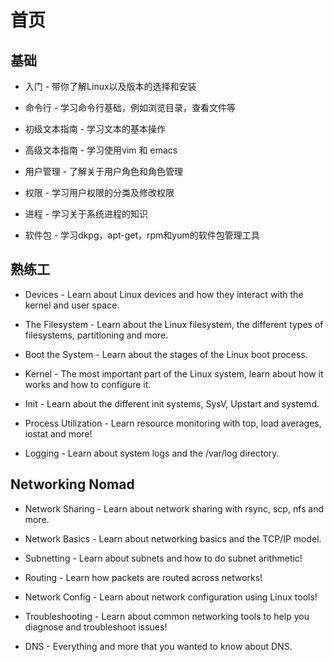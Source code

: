 # 首页

## 基础

* 入门 - 带你了解Linux以及版本的选择和安装

* 命令行 - 学习命令行基础，例如浏览目录，查看文件等

* 初级文本指南 - 学习文本的基本操作

* 高级文本指南 - 学习使用vim 和 emacs

* 用户管理 - 了解关于用户角色和角色管理

* 权限 - 学习用户权限的分类及修改权限

* 进程 - 学习关于系统进程的知识

* 软件包 - 学习dkpg，apt-get，rpm和yum的软件包管理工具

## 熟练工

* Devices - Learn about Linux devices and how they interact with the kernel and user space.

* The Filesystem - Learn about the Linux filesystem, the different types of filesystems, partitioning and more.

* Boot the System - Learn about the stages of the Linux boot process.

* Kernel - The most important part of the Linux system, learn about how it works and how to configure it.

* Init - Learn about the different init systems, SysV, Upstart and systemd.

* Process Utilization - Learn resource monitoring with top, load averages, iostat and more!

* Logging - Learn about system logs and the /var/log directory.

## Networking Nomad

* Network Sharing - Learn about network sharing with rsync, scp, nfs and more.

* Network Basics - Learn about networking basics and the TCP/IP model.

* Subnetting - Learn about subnets and how to do subnet arithmetic!

* Routing - Learn how packets are routed across networks!

* Network Config - Learn about network configuration using Linux tools!

* Troubleshooting - Learn about common networking tools to help you diagnose and troubleshoot issues!

* DNS - Everything and more that you wanted to know about DNS.
